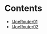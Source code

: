 

# Contents
- [IJoeRouter01](IJoeRouter01.sol/contract.IJoeRouter01.md)
- [IJoeRouter02](IJoeRouter02.sol/contract.IJoeRouter02.md)
